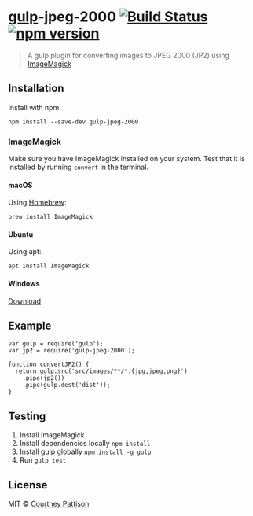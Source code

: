 # [gulp](https://github.com/gulpjs/gulp)-jpeg-2000 [![Build Status](https://travis-ci.org/courtneypattison/gulp-jpeg-2000.svg?branch=master)](https://travis-ci.org/courtneypattison/gulp-jpeg-2000) [![npm version](https://badge.fury.io/js/gulp-jpeg-2000.svg)](https://badge.fury.io/js/gulp-jpeg-2000)
> A gulp plugin for converting images to JPEG 2000 (JP2) using [ImageMagick](https://www.imagemagick.org/script/index.php)

## Installation
Install with npm:
```
npm install --save-dev gulp-jpeg-2000
```

### ImageMagick
Make sure you have ImageMagick installed on your system. Test that it is installed by running `convert` in the terminal.

#### macOS
Using [Homebrew](https://brew.sh/):
```
brew install ImageMagick
```

#### Ubuntu
Using apt:
```
apt install ImageMagick
```

#### Windows
[Download](https://www.imagemagick.org/script/download.php)

## Example
```
var gulp = require('gulp');
var jp2 = require('gulp-jpeg-2000');

function convertJP2() {
  return gulp.src('src/images/**/*.{jpg,jpeg,png}')
    .pipe(jp2())
    .pipe(gulp.dest('dist'));
}
```

## Testing

1. Install ImageMagick
2. Install dependencies locally `npm install`
3. Install gulp globally `npm install -g gulp`
4. Run `gulp test`

## License

MIT © [Courtney Pattison](https://courtneypattison.com/)